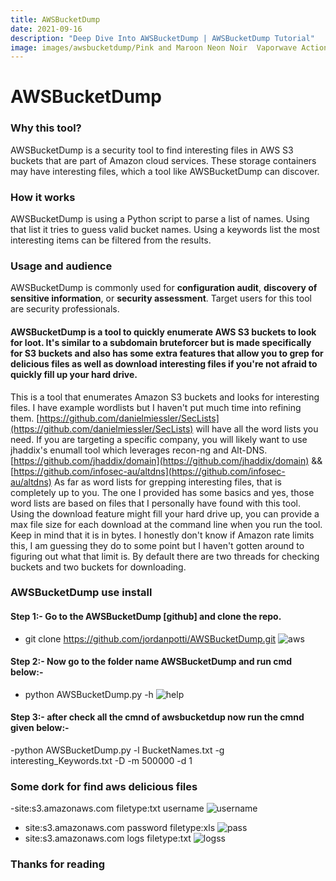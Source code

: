 ```yaml
---
title: AWSBucketDump
date: 2021-09-16
description: "Deep Dive Into AWSBucketDump | AWSBucketDump Tutorial"
image: images/awsbucketdump/Pink and Maroon Neon Noir  Vaporwave Action  Adventure YouTube Channel Art.png
---
```


# AWSBucketDump

### Why this tool?

AWSBucketDump is a security tool to find interesting files in AWS S3 buckets that are part of Amazon cloud services. These storage containers may have interesting files, which a tool like AWSBucketDump can discover.

### How it works

AWSBucketDump is using a Python script to parse a list of names. Using that list it tries to guess valid bucket names. Using a keywords list the most interesting items can be filtered from the results.

### Usage and audience

AWSBucketDump is commonly used for **configuration audit**, **discovery of sensitive information**, or **security assessment**. Target users for this tool are security professionals.

#### AWSBucketDump is a tool to quickly enumerate AWS S3 buckets to look for loot. It's similar to a subdomain bruteforcer but is made specifically for S3 buckets and also has some extra features that allow you to grep for delicious files as well as download interesting files if you're not afraid to quickly fill up your hard drive.

This is a tool that enumerates Amazon S3 buckets and looks for interesting files.
I have example wordlists but I haven't put much time into refining them.
[https://github.com/danielmiessler/SecLists](https://github.com/danielmiessler/SecLists) will have all the word lists you need. If you are targeting a specific company, you will likely want to use jhaddix's enumall tool which leverages recon-ng and Alt-DNS.
[https://github.com/jhaddix/domain](https://github.com/jhaddix/domain) && [https://github.com/infosec-au/altdns](https://github.com/infosec-au/altdns)
As far as word lists for grepping interesting files, that is completely up to you. The one I provided has some basics and yes, those word lists are based on files that I personally have found with this tool.
Using the download feature might fill your hard drive up, you can provide a max file size for each download at the command line when you run the tool. Keep in mind that it is in bytes.
I honestly don't know if Amazon rate limits this, I am guessing they do to some point but I haven't gotten around to figuring out what that limit is. By default there are two threads for checking buckets and two buckets for downloading.

### AWSBucketDump use install

#### Step 1:- Go to the AWSBucketDump [github] and clone the repo.

- git clone https://github.com/jordanpotti/AWSBucketDump.git
  ![aws](https://i.postimg.cc/tRMjxBMM/aws11.png)

#### Step 2:- Now go to the folder name AWSBucketDump and run cmd below:-

- python AWSBucketDump.py -h
  ![help](https://i.postimg.cc/T1Dfwmfw/aws2222.png)

#### Step 3:- after check all the cmnd of awsbucketdup now run the cmnd given below:-

-python AWSBucketDump.py -l BucketNames.txt -g interesting_Keywords.txt -D -m 500000 -d 1

### Some dork for find aws delicious files

-site:s3.amazonaws.com filetype:txt username
![username](https://i.postimg.cc/rwJHnVdb/log.png)

- site:s3.amazonaws.com password filetype:xls
  ![pass](https://i.postimg.cc/QdQDXZFk/2.png)
- site:s3.amazonaws.com logs filetype:txt
  ![logss](https://i.postimg.cc/yNJ8sbzV/loggg.png)

### Thanks for reading
